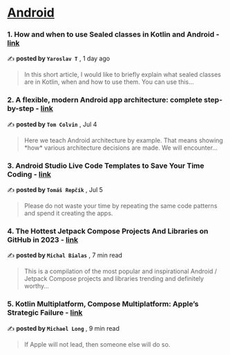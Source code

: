 
<h1><a href=https://medium.com/tag/android/recommended target="_blank" rel="noopener noreferrer">Android</a></h1>
<h3>1. How and when to use Sealed classes in Kotlin and Android - <a href=https://medium.com/@tyschenko?source=tag_recommended_feed---------0-84----------android----------ecec4d01_0e6e_42b4_ae1b_2be63fd16e5c------- target="_blank" rel="noopener noreferrer">link</a></h3>

✍️ **posted by `Yaroslav T`** <date> , 1 day ago</date>

<blockquote>In this short article, I would like to briefly explain what sealed classes are in Kotlin, when and how to use them. You can use this…</blockquote>

<h3>2. A flexible, modern Android app architecture: complete step-by-step - <a href=https://medium.com/@tdcolvin?source=tag_recommended_feed---------1-107----------android----------ecec4d01_0e6e_42b4_ae1b_2be63fd16e5c------- target="_blank" rel="noopener noreferrer">link</a></h3>

✍️ **posted by `Tom Colvin`** <date> , Jul 4</date>

<blockquote>Here we teach Android architecture by example. That means showing *how* various architecture decisions are made. We will encounter…</blockquote>

<h3>3. Android Studio Live Code Templates to Save Your Time Coding - <a href=https://medium.com/@tomas-repcik?source=tag_recommended_feed---------2-85----------android----------ecec4d01_0e6e_42b4_ae1b_2be63fd16e5c------- target="_blank" rel="noopener noreferrer">link</a></h3>

✍️ **posted by `Tomáš Repčík`** <date> , Jul 5</date>

<blockquote>Please do not waste your time by repeating the same code patterns and spend it creating the apps.</blockquote>

<h3>4. The Hottest Jetpack Compose Projects And Libraries on GitHub in 2023 - <a href=https://medium.com/@mmbialas?source=tag_recommended_feed---------3-84----------android----------ecec4d01_0e6e_42b4_ae1b_2be63fd16e5c------- target="_blank" rel="noopener noreferrer">link</a></h3>

✍️ **posted by `Michal Bialas`** <date> , 7 min read</date>

<blockquote>This is a compilation of the most popular and inspirational Android / Jetpack Compose projects and libraries trending and definitely worthy…</blockquote>

<h3>5. Kotlin Multiplatform, Compose Multiplatform: Apple’s Strategic Failure - <a href=https://medium.com/@michaellong?source=tag_recommended_feed---------4-107----------android----------ecec4d01_0e6e_42b4_ae1b_2be63fd16e5c------- target="_blank" rel="noopener noreferrer">link</a></h3>

✍️ **posted by `Michael Long`** <date> , 9 min read</date>

<blockquote>If Apple will not lead, then someone else will do so.</blockquote>

